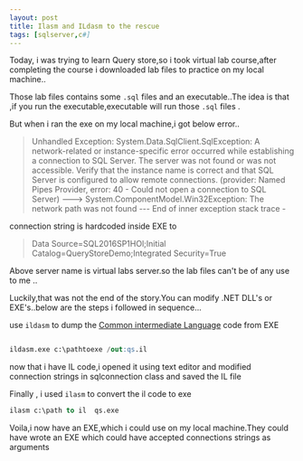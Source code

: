 ```yaml
---
layout: post
title: Ilasm and ILdasm to the rescue
tags: [sqlserver,c#]
---
```



Today, i was trying to learn Query store,so i took virtual lab course,after completing the  course i  downloaded  lab files to   practice on my local machine..

Those lab files contains some `.sql` files and an executable..The idea is that ,if you run the executable,executable will run those `.sql` files .

But when i ran the exe on my local machine,i got below error..

>Unhandled Exception: System.Data.SqlClient.SqlException: A network-related or instance-specific error occurred while 
establishing a connection to SQL Server. The server was not found or was not accessible. 
Verify that the instance name is correct and that SQL Server is configured to allow remote connections. 
(provider: Named Pipes Provider, error: 40 - Could not open a connection to SQL Server) ---> 
System.ComponentModel.Win32Exception: The network path was not found
   --- End of inner exception stack trace -

 connection string is hardcoded inside EXE to 

>Data Source=SQL2016SP1HOl;Initial Catalog=QueryStoreDemo;Integrated Security=True

Above server name is virtual labs server.so the lab files can't be of any use to me ..

Luckily,that was not the end of the story.You can modify .NET DLL's or EXE's..below are the steps i followed in sequence...

use  `ildasm` to dump the [Common intermediate Language](https://en.wikipedia.org/wiki/Common_Intermediate_Language) code from EXE

``` sql

ildasm.exe c:\pathtoexe /out:qs.il

```

now that i  have IL code,i opened it using text editor and modified connection strings in sqlconnection class and saved the IL file


Finally , i used `ilasm` to convert the il code to exe

``` sql
ilasm c:\path to il  qs.exe
```

Voila,i now have an EXE,which i could use on my local machine.They could have wrote an EXE which could have accepted connections strings as arguments 





